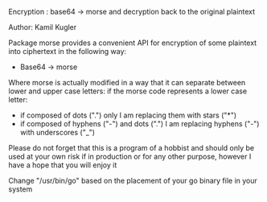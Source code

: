 Encryption : base64 -> morse and decryption back to the original plaintext

Author: Kamil Kugler

Package morse provides a convenient API for encryption
of some plaintext into ciphertext in the following way:
- Base64 -> morse

Where morse is actually modified in a way that it can separate between lower and upper case letters:
if the morse code represents a lower case letter:
- if composed of dots (".") only I am replacing them with stars ("*")
- if composed of hyphens ("-") and dots (".") I am replacing hyphens ("-") with underscores ("_")

Please do not forget that this is a program of a hobbist and should only be used at your own risk
if in production or for any other purpose, however I have a hope that you will enjoy it

Change "/usr/bin/go" based on the placement of your go binary file in your system
